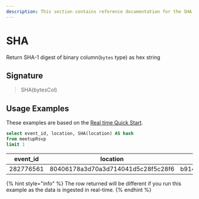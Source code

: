 ```yaml
---
description: This section contains reference documentation for the SHA function.
---
```


# SHA

Return SHA-1 digest of binary column(`bytes` type) as hex string

## Signature

> SHA(bytesCol)

## Usage Examples

These examples are based on the [Real time Quick Start](../../basics/getting-started/quick-start.md#realtime).


```sql
select event_id, location, SHA(location) AS hash
from meetupRsvp 
limit 1
```

| event_id|	location	| hash |
| ------------- | ------------- | ------------- |
|282776561 |	80406178a3d70a3d714041d5c28f5c28f6	| b914583284ac29d2bd3c9d097245b031d99d687d|


{% hint style="info" %}
The row returned will be different if you run this example as the data is ingested in real-time. 
{% endhint %}
